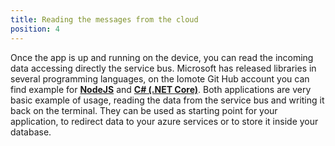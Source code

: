 ```yaml
---
title: Reading the messages from the cloud
position: 4
---
```


Once the app is up and running on the device, you can read the incoming data accessing directly the service bus. Microsoft has released libraries in several programming languages, on the Iomote Git Hub account you can find example for [**NodeJS**](https://github.com/Iomote/iomote-sb-nodejs) and [**C# (.NET Core)**](https://github.com/Iomote/iomote-sb-dotnetcore). Both applications are very basic example of usage, reading the data from the service bus and writing it back on the terminal. They can be used as starting point for your application, to redirect data to your azure services or to store it inside your database.